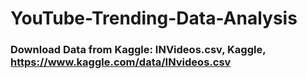 # YouTube-Trending-Data-Analysis

### Download Data from  Kaggle: INVideos.csv, Kaggle, https://www.kaggle.com/data/INvideos.csv
